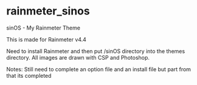 # rainmeter_sinos
sinOS - My Rainmeter Theme

This is made for Rainmeter v4.4

Need to install Rainmeter and then put /sinOS directory into the themes directory. All images are drawn with CSP and Photoshop.  

Notes: 
Still need to complete an option file and an install file but part from that its completed 
